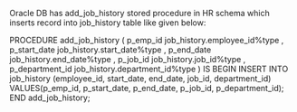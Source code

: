 Oracle DB has add_job_history stored procedure in HR schema which inserts record into job_history table
like given below:

PROCEDURE add_job_history
  (  p_emp_id          job_history.employee_id%type
   , p_start_date      job_history.start_date%type
   , p_end_date        job_history.end_date%type
   , p_job_id          job_history.job_id%type
   , p_department_id   job_history.department_id%type
   )
IS
BEGIN
    INSERT INTO job_history (employee_id, start_date, end_date,
                           job_id, department_id)
    VALUES(p_emp_id, p_start_date, p_end_date, p_job_id, p_department_id);
END add_job_history;
